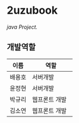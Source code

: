 # 2uzubook

*java Project.*  

## 개발역할   

이름 | 역할
---|-------
배용호 | 서버개발
윤정현 | 서버개발
박규리 | 웹프론트 개발  
김소연 | 웹프론트 개발

